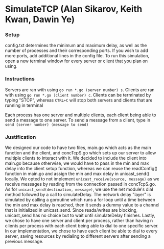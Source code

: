 # SimulateTCP (Alan Sikarov, Keith Kwan, Dawin Ye)

### Setup
config.txt determines the minimum and maximum delay, as well as the number of processes and their corresponding ports. If you wish to add more ports, add additional lines in the config file. To run this simulation, open a new terminal window for every server or client that you plan on using. 

### Instructions
Servers are ran with using 
```go run *.go (server number) s```. 
Clients are ran with using 
```go run *.go (client number) c```.
Clients can be terminated by typing "STOP", whereas ```CTRL+C``` will stop both servers and clients that are running in terminal

Each process has one server and multiple clients, each client being able to send a message to one server. To send a message from a client, type in 
```send (server number) (message to send)``` 

### Justification
We designed our code to have two files, main.go which acts as the main function and the client, and concTcpS.go which sets up our server to allow multiple clients to interact with it. We decided to include the client into main.go because otherwise, we would have to pass in the min and max delay into the client setup function, whereas we can reuse the readConfig() function in main.go and assign the min and max delay in unicast_send() locally. We opted to not implement ```unicast_receive(source, message)``` as we receive messages by reading from the connection passed in concTcpS.go. As for ```unicast_send(destination, message)```, we use the net module's dial method followed by a call to simulateDelay. The network delay "layer" is simulated by calling a goroutine which runs a for loop until a time between the min and max delay is reached, then it sends a dummy value to a channel that is initialized in unicast_send. Since reads/writes are blocking, unicast_send has no choice but to wait until simulateDelay finishes. Lastly, we chose to have one server and client per process, rather than having n clients per process with each client being able to dial to one specific server. In our implementation, we chose to have each client be able to dial to every server, saving resources by redialing to different servers after sending a previous message. 

